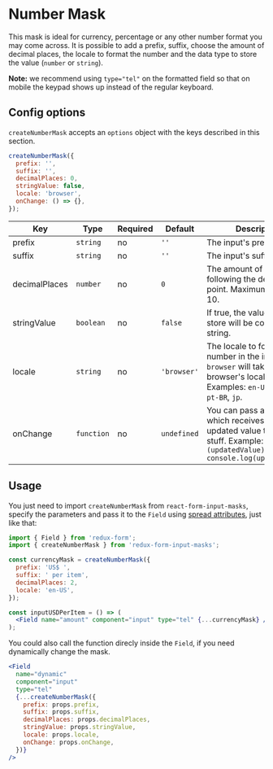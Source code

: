 # Number Mask

This mask is ideal for currency, percentage or any other number format you may come across. It is possible to add a prefix, suffix, choose the amount of decimal places, the locale to format the number and the data type to store the value (`number` or `string`).

**Note:** we recommend using `type="tel"` on the formatted field so that on mobile the keypad shows up instead of the regular keyboard.

## Config options

`createNumberMask` accepts an `options` object with the keys described in this section.

```jsx
createNumberMask({
  prefix: '',
  suffix: '',
  decimalPlaces: 0,
  stringValue: false,
  locale: 'browser',
  onChange: () => {},
});
```

| Key           | Type       | Required | Default     | Description                                                                                                                           |
| ------------- | ---------- | -------- | ----------- | ------------------------------------------------------------------------------------------------------------------------------------- |
| prefix        | `string`   | no       | `''`        | The input's prefix.                                                                                                                   |
| suffix        | `string`   | no       | `''`        | The input's suffix.                                                                                                                   |
| decimalPlaces | `number`   | no       | `0`         | The amount of numbers following the decimal point. Maximum value is 10.                                                               |
| stringValue   | `boolean`  | no       | `false`     | If true, the value on the store will be converted to string.                                                                          |
| locale        | `string`   | no       | `'browser'` | The locale to format the number in the input. `browser` will take the browser's locale. Examples: `en-US`, `fr`, `de`, `pt-BR`, `jp`. |
| onChange      | `function` | no       | `undefined` | You can pass a function which receives the updated value to do your stuff. Example: `(updatedValue) => console.log(updatedValue)`     |

## Usage

You just need to import `createNumberMask` from `react-form-input-masks`, specify the parameters and pass it to the `Field` using [spread attributes](https://reactjs.org/docs/jsx-in-depth.html#spread-attributes), just like that:

```jsx
import { Field } from 'redux-form';
import { createNumberMask } from 'redux-form-input-masks';

const currencyMask = createNumberMask({
  prefix: 'US$ ',
  suffix: ' per item',
  decimalPlaces: 2,
  locale: 'en-US',
});

const inputUSDPerItem = () => (
  <Field name="amount" component="input" type="tel" {...currencyMask} />
);
```

You could also call the function direcly inside the `Field`, if you need dynamically change the mask.

```jsx
<Field
  name="dynamic"
  component="input"
  type="tel"
  {...createNumberMask({
    prefix: props.prefix,
    suffix: props.suffix,
    decimalPlaces: props.decimalPlaces,
    stringValue: props.stringValue,
    locale: props.locale,
    onChange: props.onChange,
  })}
/>
```
